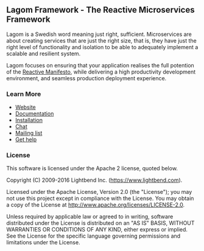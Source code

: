 ## Lagom Framework - The Reactive Microservices Framework

Lagom is a Swedish word meaning just right, sufficient. Microservices are about creating services that are just the right size, that is, they have just the right level of functionality and isolation to be able to adequately implement a scalable and resilient system.

Lagom focuses on ensuring that your application realises the full potention of the [Reactive Manifesto](http://reactivemanifesto.org), while delivering a high productivity development environment, and seamless production deployment experience.

### Learn More

* [Website](https://www.lightbend.com/lagom)
* [Documentation](http://www.lagomframework.com/documentation/1.0.x/Home.html)
* [Installation](http://www.lagomframework.com/documentation/1.0.x/Installation.html)
* [Chat](https://gitter.im/lagom/lagom)
* [Mailing list](https://groups.google.com/forum/#!forum/lagom-framework)
* [Get help](https://stackoverflow.com/questions/ask?tags=lagom)

### License

This software is licensed under the Apache 2 license, quoted below.

Copyright (C) 2009-2016 Lightbend Inc. (https://www.lightbend.com).

Licensed under the Apache License, Version 2.0 (the "License"); you may not use this project except in compliance with the License. You may obtain a copy of the License at http://www.apache.org/licenses/LICENSE-2.0.

Unless required by applicable law or agreed to in writing, software distributed under the License is distributed on an "AS IS" BASIS, WITHOUT WARRANTIES OR CONDITIONS OF ANY KIND, either express or implied. See the License for the specific language governing permissions and limitations under the License.

